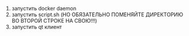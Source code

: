 1. запустить docker daemon
2. запустить script.sh (НО ОБЯЗАТЕЛЬНО ПОМЕНЯЙТЕ ДИРЕКТОРИЮ ВО ВТОРОЙ СТРОКЕ НА СВОЮ!!!)
3. запустить qt клиент
